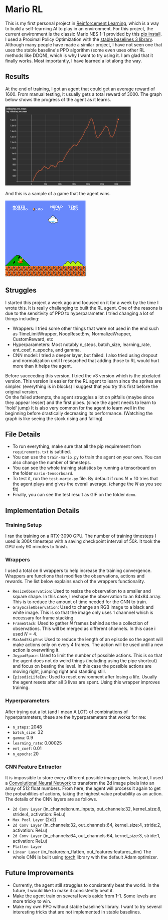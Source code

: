# Mario RL
This is my first personal project in [Reinforcement Learning](https://en.wikipedia.org/wiki/Reinforcement_learning), which is a way to build a self-learning AI to play in an environment. For this project, the current environment is the classic Mario NES 1-1 provided by this [pip install](https://pypi.org/project/gym-super-mario-bros/). I used a Proximal Policy Optimization with the [stable baselines 3 library](https://stable-baselines3.readthedocs.io/en/master/). Although many people have made a similar project, I have not seen one that uses the stable baseline's PPO algorithm (some even uses other RL methods like DDQN), which is why I want to try using it. I am glad that it finally works. Most importantly, I have learned a lot along the way.


## Results
At the end of training, I got an agent that could get an average reward of $1600$. From manual testing, it usually gets a total reward of $3000$. The graph below shows the progress of the agent as it learns.  
  
<img src="reward_graph.png"  width="400" height="250">

And this is a sample of a game that the agent wins.  
  
<img src="demo/mario_success.gif"  width="256" height="240">


## Struggles
I started this project a week ago and focused on it for a week by the time I wrote this. It is really challenging to built the RL agent. One of the reasons is due to the sensitivity of PPO to hyperparameter. I tried changing a lot of things including:
- Wrappers: I tried some other things that were not used in the end such as TimeLimitWrapper, NoopResetEnv, NormalizeWrapper, CustomReward, etc
- Hyperparameters: Most notably n_steps, batch_size, learning_rate, ent_coef, n_epochs, and gamma.
- CNN model: I tried a deeper layer, but failed. I also tried using dropout and normalization until I researched that adding those to RL would hurt more than it helps the agent.  

Before succeeding this version, I tried the v3 version which is the pixelated version. This version is easier for the RL agent to learn since the sprites are simpler. (everything is in blocks) I suggest that you try this first before the original version.  
On the failed attempts, the agent struggles a lot on pitfalls (maybe since they appear lesser) and the first pipes. (since the agent needs to learn to 'hold' jump)
It is also very common for the agent to learn well in the beginning before drastically decreasing its performance. (Watching the graph is like seeing the stock rising and falling)


## File Details
- To run everything, make sure that all the pip requirement from `requirements.txt` is satified.
- You can use the `train-mario.py` to train the agent on your own. You can also change the number of timesteps.  
- You can see the whole training statistics by running a tensorboard on the folder `mario-tensorboard`.  
- To test it, run the `test-mario.py` file. By default if runs $N=10$ tries that the agent plays and gives the overall average. (change the $N$ as you see fit)  
- Finally, you can see the test result as GIF on the folder `demo`.


## Implementation Details
### Training Setup
I ran the training on a RTX-3090 GPU. The number of training timesteps I used is $300k$ timesteps with a saving checkpoint interval of $50k$. It took the GPU only $90$ minutes to finish.
### Wrappers
I used a total on $6$ wrappers to help increase the training convergence. Wrappers are functions that modifies the observations, actions and rewards. The list below explains each of the wrappers functionality.
- `ResizeObservation`: Used to resize the observation to a smaller and square shape. In this case, I reshape the observation to an 84x84 array. This is to reduce the amount of time needed for the CNN to train.
- `GrayScaleObservation`: Used to change an RGB image to a black and white image. This is so that the image only uses $1$ channnel which is necessary for frame stacking.
- `FrameStack`: Used to gather $N$ frames behind as the a collection of observations. This will be merged as different channels. In this case i used $N=4$.
- `MaxAndSkipEnv`: Used to reduce the length of an episode so the agent will make actions only on every $4$ frames. The action will be used until a new action is overwriting it.
- `JoypadSpace`: Used to limit the number of possible actions. This is so that the agent does not do weird things (including using the pipe shortcut) and focus on beating the level. In this case the possible actions are moving right, jumping right and standing still.
- `EpisodicLifeEnv`: Used to reset environment after losing a life. Usually the agent resets after all $3$ lives are spent. Using this wrapper improves training.

### Hyperparameters
After trying out a lot (and I mean A LOT) of combinations of hyperparameters, these are the hyperparameters that works for me:
- `n_steps`: 2048
- `batch_size`: 32
- `gamma`: 0.9
- `learning_rate`: 0.00025
- `ent_coef`: 0.01
- `n_epochs`: 20

### CNN Feature Extractor
It is impossible to store every different possible image pixels. Instead, I used a [Convolutional Neural Network](https://en.wikipedia.org/wiki/Convolutional_neural_network) to transform the 2d image pixels into an array of $512$ float numbers. From here, the agent will process it again to get the probabilities of actions, taking the highest value probability as an action. The details of the CNN layers are as follows.
- `2d Conv Layer` (in_channels:num_inputs, out_channels:32, kernel_size:8, stride:4, activation: ReLu)
- `Max Pool Layer` (2x2)
- `2d Conv Layer` (in_channels:32, out_channels:64, kernel_size:4, stride:2, activation: ReLu)
- `2d Conv Layer` (in_channels:64, out_channels:64, kernel_size:3, stride:1, activation: ReLu)
- `Flatten Layer`
- `Linear Layer` (in_features:n_flatten, out_features:features_dim)
The whole CNN is built using [torch](https://pytorch.org/) library with the default Adam optimizer.


## Future Improvements
- Currently, the agent still struggles to consistently beat the world. In the future, I would like to make it consistently beat it.
- Make the agent train on several levels aside from 1-1. Some levels are more tricky to win.
- Make my own PPO without stable baseline's library. I want to try several interesting tricks that are not implemented in stable baselines.
